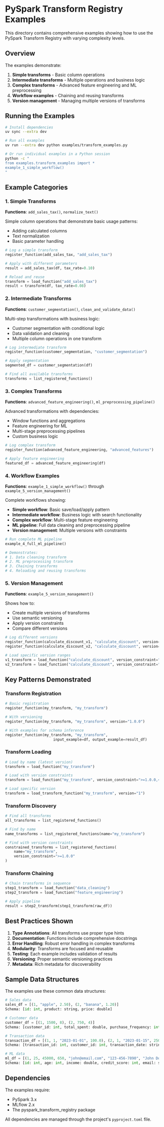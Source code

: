 # PySpark Transform Registry Examples

This directory contains comprehensive examples showing how to use the PySpark Transform Registry with varying complexity levels.

## Overview

The examples demonstrate:
1. **Simple transforms** - Basic column operations
2. **Intermediate transforms** - Multiple operations and business logic
3. **Complex transforms** - Advanced feature engineering and ML preprocessing
4. **Workflow examples** - Chaining and reusing transforms
5. **Version management** - Managing multiple versions of transforms

## Running the Examples

```bash
# Install dependencies
uv sync --extra dev

# Run all examples
uv run --extra dev python examples/transform_examples.py

# Or run individual examples in a Python session
python -c "
from examples.transform_examples import *
example_1_simple_workflow()
"
```

## Example Categories

### 1. Simple Transforms

**Functions**: `add_sales_tax()`, `normalize_text()`

Simple column operations that demonstrate basic usage patterns:
- Adding calculated columns
- Text normalization
- Basic parameter handling

```python
# Log a simple transform
register_function(add_sales_tax, "add_sales_tax")

# Apply with different parameters
result = add_sales_tax(df, tax_rate=0.10)

# Reload and reuse
transform = load_function("add_sales_tax")
result = transform(df, tax_rate=0.08)
```

### 2. Intermediate Transforms

**Functions**: `customer_segmentation()`, `clean_and_validate_data()`

Multi-step transformations with business logic:
- Customer segmentation with conditional logic
- Data validation and cleaning
- Multiple column operations in one transform

```python
# Log intermediate transform
register_function(customer_segmentation, "customer_segmentation")

# Apply segmentation
segmented_df = customer_segmentation(df)

# Find all available transforms
transforms = list_registered_functions()
```

### 3. Complex Transforms

**Functions**: `advanced_feature_engineering()`, `ml_preprocessing_pipeline()`

Advanced transformations with dependencies:
- Window functions and aggregations
- Feature engineering for ML
- Multi-stage preprocessing pipelines
- Custom business logic

```python
# Log complex transform
register_function(advanced_feature_engineering, "advanced_features")

# Apply feature engineering
featured_df = advanced_feature_engineering(df)
```

### 4. Workflow Examples

**Functions**: `example_1_simple_workflow()` through `example_5_version_management()`

Complete workflows showing:
- **Simple workflow**: Basic save/load/apply pattern
- **Intermediate workflow**: Business logic with search functionality
- **Complex workflow**: Multi-stage feature engineering
- **ML pipeline**: Full data cleaning and preprocessing pipeline
- **Version management**: Multiple versions with constraints

```python
# Run complete ML pipeline
example_4_full_ml_pipeline()

# Demonstrates:
# 1. Data cleaning transform
# 2. ML preprocessing transform
# 3. Chaining transforms
# 4. Reloading and reusing transforms
```

### 5. Version Management

**Functions**: `example_5_version_management()`

Shows how to:
- Create multiple versions of transforms
- Use semantic versioning
- Apply version constraints
- Compare different versions

```python
# Log different versions
register_function(calculate_discount_v1, "calculate_discount", version="1.0.0")
register_function(calculate_discount_v2, "calculate_discount", version="2.0.0")

# Load specific version ranges
v1_transform = load_function("calculate_discount", version_constraint=">=1.0.0,<2.0.0")
v2_transform = load_function("calculate_discount", version_constraint=">=2.0.0")
```

## Key Patterns Demonstrated

### Transform Registration
```python
# Basic registration
register_function(my_transform, "my_transform")

# With versioning
register_function(my_transform, "my_transform", version="1.0.0")

# With examples for schema inference
register_function(my_transform, "my_transform",
                      input_example=df, output_example=result_df)
```

### Transform Loading
```python
# Load by name (latest version)
transform = load_function("my_transform")

# Load with version constraints
transform = load_function("my_transform", version_constraint=">=1.0.0,<2.0.0")

# Load specific version
transform = load_transform_function("my_transform", version="1")
```

### Transform Discovery
```python
# Find all transforms
all_transforms = list_registered_functions()

# Find by name
name_transforms = list_registered_functions(name="my_transform")

# Find with version constraints
constrained_transforms = list_registered_functions(
    name="my_transform",
    version_constraint=">=1.0.0"
)
```

### Transform Chaining
```python
# Chain transforms in sequence
step1_transform = load_function("data_cleaning")
step2_transform = load_function("feature_engineering")

# Apply pipeline
result = step2_transform(step1_transform(raw_df))
```

## Best Practices Shown

1. **Type Annotations**: All transforms use proper type hints
2. **Documentation**: Functions include comprehensive docstrings
3. **Error Handling**: Robust error handling in complex transforms
4. **Modularity**: Transforms are focused and reusable
5. **Testing**: Each example includes validation of results
6. **Versioning**: Proper semantic versioning practices
7. **Metadata**: Rich metadata for discoverability

## Sample Data Structures

The examples use these common data structures:

```python
# Sales data
sales_df = [(1, "apple", 2.50), (2, "banana", 1.20)]
Schema: [id: int, product: string, price: double]

# Customer data
customer_df = [(1, 1500, 8), (2, 750, 4)]
Schema: [customer_id: int, total_spent: double, purchase_frequency: int]

# Transaction data
transaction_df = [(1, 1, "2023-01-01", 100.0), (2, 1, "2023-01-15", 250.0)]
Schema: [transaction_id: int, customer_id: int, transaction_date: string, amount: double]

# ML data
ml_df = [(1, 25, 45000, 650, "john@email.com", "123-456-7890", "John Doe")]
Schema: [id: int, age: int, income: double, credit_score: int, email: string, phone: string, name: string]
```

## Dependencies

The examples require:
- PySpark 3.x
- MLflow 2.x
- The pyspark_transform_registry package

All dependencies are managed through the project's `pyproject.toml` file.
